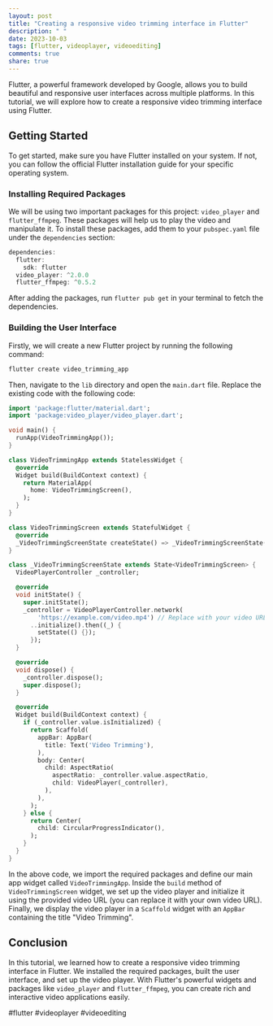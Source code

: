 ```yaml
---
layout: post
title: "Creating a responsive video trimming interface in Flutter"
description: " "
date: 2023-10-03
tags: [flutter, videoplayer, videoediting]
comments: true
share: true
---
```


Flutter, a powerful framework developed by Google, allows you to build beautiful and responsive user interfaces across multiple platforms. In this tutorial, we will explore how to create a responsive video trimming interface using Flutter.

## Getting Started

To get started, make sure you have Flutter installed on your system. If not, you can follow the official Flutter installation guide for your specific operating system.

### Installing Required Packages

We will be using two important packages for this project: `video_player` and `flutter_ffmpeg`. These packages will help us to play the video and manipulate it. To install these packages, add them to your `pubspec.yaml` file under the `dependencies` section:

```dart
dependencies:
  flutter:
    sdk: flutter
  video_player: ^2.0.0
  flutter_ffmpeg: ^0.5.2
```

After adding the packages, run `flutter pub get` in your terminal to fetch the dependencies.

### Building the User Interface

Firstly, we will create a new Flutter project by running the following command:

```dart
flutter create video_trimming_app
```

Then, navigate to the `lib` directory and open the `main.dart` file. Replace the existing code with the following code:

```dart
import 'package:flutter/material.dart';
import 'package:video_player/video_player.dart';

void main() {
  runApp(VideoTrimmingApp());
}

class VideoTrimmingApp extends StatelessWidget {
  @override
  Widget build(BuildContext context) {
    return MaterialApp(
      home: VideoTrimmingScreen(),
    );
  }
}

class VideoTrimmingScreen extends StatefulWidget {
  @override
  _VideoTrimmingScreenState createState() => _VideoTrimmingScreenState();
}

class _VideoTrimmingScreenState extends State<VideoTrimmingScreen> {
  VideoPlayerController _controller;

  @override
  void initState() {
    super.initState();
    _controller = VideoPlayerController.network(
        'https://example.com/video.mp4') // Replace with your video URL
      ..initialize().then((_) {
        setState(() {});
      });
  }

  @override
  void dispose() {
    _controller.dispose();
    super.dispose();
  }

  @override
  Widget build(BuildContext context) {
    if (_controller.value.isInitialized) {
      return Scaffold(
        appBar: AppBar(
          title: Text('Video Trimming'),
        ),
        body: Center(
          child: AspectRatio(
            aspectRatio: _controller.value.aspectRatio,
            child: VideoPlayer(_controller),
          ),
        ),
      );
    } else {
      return Center(
        child: CircularProgressIndicator(),
      );
    }
  }
}
```

In the above code, we import the required packages and define our main app widget called `VideoTrimmingApp`. Inside the `build` method of `VideoTrimmingScreen` widget, we set up the video player and initialize it using the provided video URL (you can replace it with your own video URL). Finally, we display the video player in a `Scaffold` widget with an `AppBar` containing the title "Video Trimming".

## Conclusion

In this tutorial, we learned how to create a responsive video trimming interface in Flutter. We installed the required packages, built the user interface, and set up the video player. With Flutter's powerful widgets and packages like `video_player` and `flutter_ffmpeg`, you can create rich and interactive video applications easily.

#flutter #videoplayer #videoediting